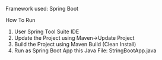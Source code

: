 Framework used: Spring Boot

How To Run
1. User Spring Tool Suite IDE
2. Update the Project using Maven->Update Project
3. Build the Project using Maven Build (Clean Install) 
4. Run as Spring Boot App this Java File: StringBootApp.java
